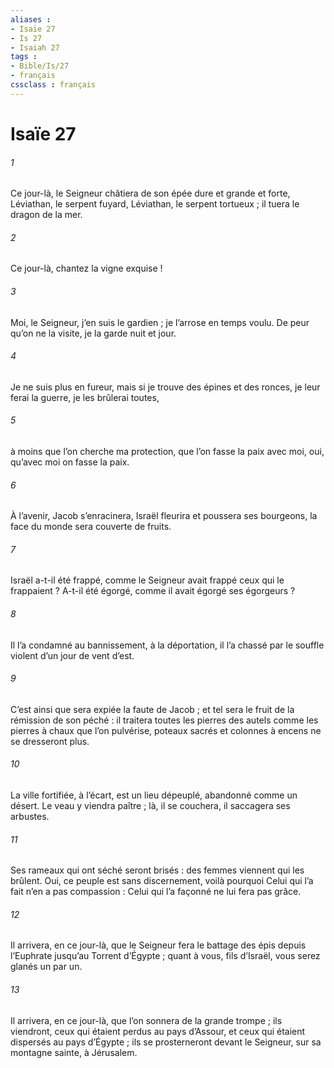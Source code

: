 ```yaml
---
aliases : 
- Isaïe 27
- Is 27
- Isaiah 27
tags : 
- Bible/Is/27
- français
cssclass : français
---
```


# Isaïe 27

###### 1
Ce jour-là, le Seigneur châtiera
de son épée dure et grande et forte,
Léviathan, le serpent fuyard,
Léviathan, le serpent tortueux ;
il tuera le dragon de la mer.
###### 2
Ce jour-là, chantez la vigne exquise !
###### 3
Moi, le Seigneur, j’en suis le gardien ;
je l’arrose en temps voulu.
De peur qu’on ne la visite,
je la garde nuit et jour.
###### 4
Je ne suis plus en fureur,
mais si je trouve des épines et des ronces,
je leur ferai la guerre,
je les brûlerai toutes,
###### 5
à moins que l’on cherche ma protection,
que l’on fasse la paix avec moi,
oui, qu’avec moi on fasse la paix.
###### 6
À l’avenir,
Jacob s’enracinera,
Israël fleurira et poussera ses bourgeons,
la face du monde sera couverte de fruits.
###### 7
Israël a-t-il été frappé,
comme le Seigneur avait frappé ceux qui le frappaient ?
A-t-il été égorgé,
comme il avait égorgé ses égorgeurs ?
###### 8
Il l’a condamné au bannissement,
à la déportation,
il l’a chassé par le souffle violent
d’un jour de vent d’est.
###### 9
C’est ainsi que sera expiée la faute de Jacob ;
et tel sera le fruit de la rémission de son péché :
il traitera toutes les pierres des autels
comme les pierres à chaux que l’on pulvérise,
poteaux sacrés et colonnes à encens ne se dresseront plus.
###### 10
La ville fortifiée, à l’écart,
est un lieu dépeuplé, abandonné comme un désert.
Le veau y viendra paître ; là, il se couchera,
il saccagera ses arbustes.
###### 11
Ses rameaux qui ont séché seront brisés :
des femmes viennent qui les brûlent.
Oui, ce peuple est sans discernement,
voilà pourquoi Celui qui l’a fait n’en a pas compassion :
Celui qui l’a façonné ne lui fera pas grâce.
###### 12
Il arrivera, en ce jour-là,
que le Seigneur fera le battage des épis
depuis l’Euphrate jusqu’au Torrent d’Égypte ;
quant à vous, fils d’Israël,
vous serez glanés un par un.
###### 13
Il arrivera, en ce jour-là,
que l’on sonnera de la grande trompe ;
ils viendront, ceux qui étaient perdus au pays d’Assour,
et ceux qui étaient dispersés au pays d’Égypte ;
ils se prosterneront devant le Seigneur,
sur sa montagne sainte, à Jérusalem.
